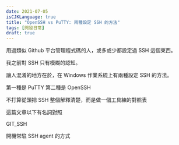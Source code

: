 ```yaml
---
date: 2021-07-05
isCJKLanguage: true
title: "OpenSSH vs PuTTY: 兩種設定 SSH 的方法"
tags: [開發日常]
draft: true
---
```


用過類似 Github 平台管理程式碼的人，或多或少都設定過 SSH 這個東西。

我之前對 SSH 只有模糊的認知。

讓人混淆的地方在於，在 Windows 作業系統上有兩種設定 SSH 的方法。

第一種是 PuTTY 第二種是 OpenSSH

不打算從頭把 SSH 整個解釋清楚，而是做一個工具練的對照表

這篇文章以下有名詞對照

GIT_SSH

開機常駐 SSH agent 的方式


